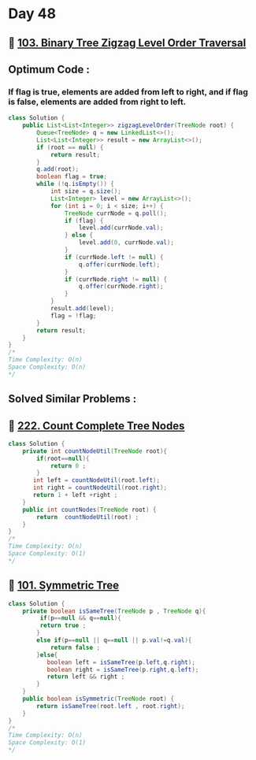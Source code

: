 # Day 48

## 🔗 [103. Binary Tree Zigzag Level Order Traversal](https://leetcode.com/problems/binary-tree-zigzag-level-order-traversal/description/)

## Optimum Code :

### If flag is true, elements are added from left to right, and if flag is false, elements are added from right to left.

```java
class Solution {
    public List<List<Integer>> zigzagLevelOrder(TreeNode root) {
        Queue<TreeNode> q = new LinkedList<>();
        List<List<Integer>> result = new ArrayList<>();
        if (root == null) {
            return result;
        }
        q.add(root);
        boolean flag = true;
        while (!q.isEmpty()) {
            int size = q.size();
            List<Integer> level = new ArrayList<>();
            for (int i = 0; i < size; i++) {
                TreeNode currNode = q.poll();
                if (flag) {
                    level.add(currNode.val);
                } else {
                    level.add(0, currNode.val);
                }
                if (currNode.left != null) {
                    q.offer(currNode.left);
                }
                if (currNode.right != null) {
                    q.offer(currNode.right);
                }
            }
            result.add(level);
            flag = !flag;
        }
        return result;
    }
}
/*
Time Complexity: O(n)
Space Complexity: O(n)
*/
```

## Solved Similar Problems :

## 🔗 [222. Count Complete Tree Nodes](https://leetcode.com/problems/count-complete-tree-nodes/description/)

```java
class Solution {
    private int countNodeUtil(TreeNode root){
        if(root==null){
            return 0 ;
        }
       int left = countNodeUtil(root.left);
       int right = countNodeUtil(root.right);
       return 1 + left +right ;
    }
    public int countNodes(TreeNode root) {
        return  countNodeUtil(root) ;
    }
}
/*
Time Complexity: O(n)
Space Complexity: O(1)
*/
```

## 🔗 [101. Symmetric Tree](https://leetcode.com/problems/symmetric-tree/description/)

```java
class Solution {
    private boolean isSameTree(TreeNode p , TreeNode q){
         if(p==null && q==null){
         return true ;
        }
        else if(p==null || q==null || p.val!=q.val){
            return false ;
        }else{
           boolean left = isSameTree(p.left,q.right);
           boolean right = isSameTree(p.right,q.left);
           return left && right ;
        }
    }
    public boolean isSymmetric(TreeNode root) {
        return isSameTree(root.left , root.right);
    }
}
/*
Time Complexity: O(n)
Space Complexity: O(1)
*/
```
